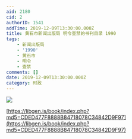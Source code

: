 ```yaml
---
aid: 2180
cid: 2
authorID: 1541
addTime: 2019-12-09T13:30:00.000Z
title: 黄石市新闻出版局 明令查禁的书刊目录 1990
tags:
    - 新闻出版局
    - '1990'
    - 黄石市
    - 明令
    - 查禁
comments: []
date: 2019-12-09T13:30:00.000Z
category: 时政
---
```


![](https://libgen.is/covers/2447000/cded477f8888b84718078c34842d9f97-g.jpg)

[https://libgen.is/book/index.php?md5=CDED477F8888B84718078C34842D9F97](https://libgen.is/book/index.php?md5=CDED477F8888B84718078C34842D9F97)
